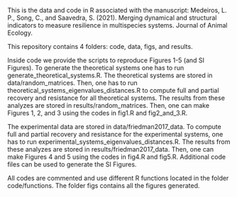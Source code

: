 This is the data and code in R associated with the manuscript: Medeiros, L. P., Song, C., and Saavedra, S. (2021). Merging dynamical and structural indicators to measure resilience in multispecies systems. Journal of Animal Ecology.

This repository contains 4 folders: code, data, figs, and results.

Inside code we provide the scripts to reproduce Figures 1-5 (and SI Figures). To generate the theoretical systems one has to run generate_theoretical_systems.R. The theoretical systems are stored in data/random_matrices. Then, one has to run theoretical_systems_eigenvalues_distances.R to compute full and partial recovery and resistance for all theoretical systems. The results from these analyzes are stored in results/random_matrices. Then, one can make Figures 1, 2, and 3 using the codes in fig1.R and fig2_and_3.R.

The experimental data are stored in data/friedman2017_data. To compute full and partial recovery and resistance for the experimental systems, one has to run experimental_systems_eigenvalues_distances.R. The results from these analyzes are stored in results/friedman2017_data. Then, one can make Figures 4 and 5 using the codes in fig4.R and fig5.R. Additional code files can be used to generate the SI Figures.

All codes are commented and use different R functions located in the folder code/functions. The folder figs contains all the figures generated.
